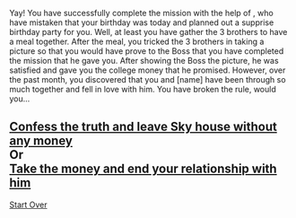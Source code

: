 Yay! You have successfully complete the mission with the help of , who have mistaken that your birthday was today and planned out a supprise birthday party for you. Well, at least you have gather the 3 brothers to have a meal together. After the meal, you tricked the 3 brothers in taking a picture so that you would have prove to the Boss that you have completed the mission that he gave you. After showing the Boss the picture, he was satisfied and gave you the college money that he promised. However, over the past month, you discovered that you and [name] have been through so much together and fell in love with him. You have broken the rule, would you...

[Confess the truth and leave Sky house without any money](love.md)  
Or  
[Take the money and end your relationship with him](money.md)
---
[Start Over](../kicked-out.md)